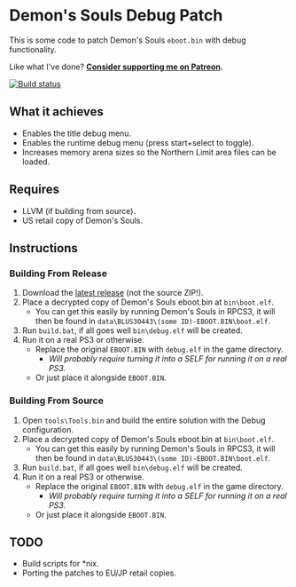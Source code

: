 # Demon's Souls Debug Patch

This is some code to patch Demon's Souls `eboot.bin` with debug functionality.

Like what I've done? **[Consider supporting me on Patreon](http://patreon.com/gibbed).**

[![Build status](https://ci.appveyor.com/api/projects/status/gluli70k4d083ur6/branch/master?svg=true)](https://ci.appveyor.com/project/gibbed/demonssoulsdebug/branch/master)

## What it achieves
* Enables the title debug menu.
* Enables the runtime debug menu (press start+select to toggle).
* Increases memory arena sizes so the Northern Limit area files can be loaded.

## Requires
* LLVM (if building from source).
* US retail copy of Demon's Souls.

## Instructions

### Building From Release
1. Download the [latest release](https://github.com/gibbed/DemonsSoulsDebug/releases/latest) (not the source ZIP!).
1. Place a decrypted copy of Demon's Souls eboot.bin at `bin\boot.elf`.
    * You can get this easily by running Demon's Souls in RPCS3, it will then be found in `data\BLUS30443\(some ID)-EBOOT.BIN\boot.elf`.
1. Run `build.bat`, if all goes well `bin\debug.elf` will be created.
1. Run it on a real PS3 or otherwise.
    * Replace the original `EBOOT.BIN` with `debug.elf` in the game directory.
        * *Will probably require turning it into a SELF for running it on a real PS3.*
    * Or just place it alongside `EBOOT.BIN`.

### Building From Source
1. Open `tools\Tools.bin` and build the entire solution with the Debug configuration.
1. Place a decrypted copy of Demon's Souls eboot.bin at `bin\boot.elf`.
    * You can get this easily by running Demon's Souls in RPCS3, it will then be found in `data\BLUS30443\(some ID)-EBOOT.BIN\boot.elf`.
1. Run `build.bat`, if all goes well `bin\debug.elf` will be created.
1. Run it on a real PS3 or otherwise.
    * Replace the original `EBOOT.BIN` with `debug.elf` in the game directory.
        * *Will probably require turning it into a SELF for running it on a real PS3.*
    * Or just place it alongside `EBOOT.BIN`.

## TODO
* Build scripts for *nix.
* Porting the patches to EU/JP retail copies.
